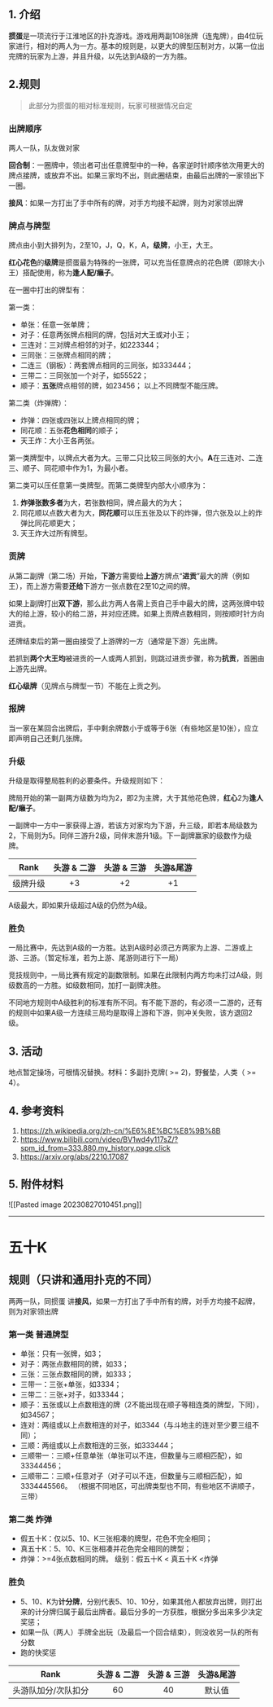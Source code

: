 ## 1. 介绍

**掼蛋**是一项流行于江淮地区的扑克游戏。游戏用两副108张牌（连鬼牌），由4位玩家进行，相对的两人为一方。基本的规则是，以更大的牌型压制对方，以第一位出完牌的玩家为上游，并且升级，以先达到A级的一方为胜。

## 2.规则

>此部分为掼蛋的相对标准规则，玩家可根据情况自定
### 出牌顺序

两人一队，队友做对家

**回合制**：一圈牌中，领出者可出任意牌型中的一种，各家逆时针顺序依次用更大的牌点接牌，或放弃不出。如果三家均不出，则此圈结束，由最后出牌的一家领出下一圈。

**接风**：如果一方打出了手中所有的牌，对手方均接不起牌，则为对家领出牌
### 牌点与牌型

牌点由小到大排列为，2至10，J，Q，K，A，**级牌**，小王，大王。

**红心花色**的**级牌**是掼蛋最为特殊的一张牌，可以充当任意牌点的花色牌（即除大小王）搭配使用，称为**逢人配/癞子**。

在一圈中打出的牌型有：

第一类：
- 单张：任意一张单牌；
- 对子：任意两张牌点相同的牌，包括对大王或对小王；
- 三连对：三对牌点相邻的对子，如223344；
- 三同张：三张牌点相同的牌；
- 二连三（钢板）：两套牌点相同的三同张，如333444；
- 三带二：三同张加一个对子，如55522；
- 顺子：**五张**牌点相邻的牌，如23456；
以上不同牌型不能压牌。 

第二类（炸弹牌）：
- 炸弹：四张或四张以上牌点相同的牌；
- 同花顺：五张**花色相同**的顺子；
- 天王炸：大小王各两张。

第一类牌型中，以牌点大者为大。三带二只比较三同张的大小。**A**在三连对、二连三、顺子、同花顺中作为1，为最小者。

第二类可以压任意第一类牌型。而第二类牌型内部大小顺序为：

1. **炸弹张数多者**为大，若张数相同，牌点最大的为大；
2. 同花顺以点数大者为大，**同花顺**可以压五张及以下的炸弹，但六张及以上的炸弹比同花顺更大；
3. 天王炸大过所有牌型。

### 贡牌

从第二副牌（第二场）开始，**下游**方需要给**上游**方牌点“**进贡**”最大的牌（例如王），而上游方需要**还给**下游方一张点数在2至10之间的牌。

如果上副牌打出**双下游**，那么此方两人各需上贡自己手中最大的牌，这两张牌中较大的给上游，较小的给二游，并对应还牌。如果上贡牌点数相同，则按顺时针方向进贡。

还牌结束后的第一圈由接受了上游牌的一方（通常是下游）先出牌。

若抓到**两个大王均**被进贡的一人或两人抓到，则跳过进贡步骤，称为**抗贡**，首圈由上游先出牌。

**红心级牌**（见牌点与牌型一节）不能在上贡之列。
### 报牌

当一家在某回合出牌后，手中剩余牌数小于或等于6张（有些地区是10张），应立即声明自己还剩几张牌。

### 升级

升级是取得整局胜利的必要条件。升级规则如下：

牌局开始的第一副两方级数为均为2，即2为主牌，大于其他花色牌，**红心**2为**逢人配/癞子**。

一副牌中一方中一家获得上游，若该方对家均为下游，升三级，即若本局级数为2，下局则为5。同伴三游升2级，同伴末游升1级。下一副牌赢家的级数作为级牌。

|Rank|头游 & 二游| 头游 & 三游 | 头游&尾游 |
|:-:|:-:|:-:|:-:|
|级牌升级|+3|+2|+1|

A级最大，即如果升级超过A级的仍然为A级。
### 胜负

一局比赛中，先达到A级的一方胜。达到A级时必须己方两家为上游、二游或上游、三游。（暂定标准，若为上游、尾游则进行下一局）

竞技规则中，一局比赛有规定的副数限制。如果在此限制内两方均未打过A级，则级数高的一方胜。如级数相同，加打一副牌决胜。

不同地方规则中A级胜利的标准有所不同。有不能下游的，有必须一二游的，还有的规则中如果A级一方连续三局均是取得上游和下游，则冲关失败，该方退回2级。

## 3. 活动
地点暂定操场，可根情况替换。材料：多副扑克牌( >= 2)，野餐垫，人类（ >= 4）。

## 4. 参考资料

1. https://zh.wikipedia.org/zh-cn/%E6%8E%BC%E8%9B%8B
2. https://www.bilibili.com/video/BV1wd4y117sZ/?spm_id_from=333.880.my_history.page.click
3. https://arxiv.org/abs/2210.17087

## 5. 附件材料

![[Pasted image 20230827010451.png]]

---
# 五十K

## 规则（只讲和通用扑克的不同）

两两一队，同掼蛋
讲**接风**，如果一方打出了手中所有的牌，对手方均接不起牌，则为对家领出牌
### 第一类 普通牌型
- 单张：只有一张牌，如3；
- 对子：两张点数相同的牌，如33；
- 三张：三张点数相同的牌，如333；
- 三带一：三张+单张，如3334；
- 三带二：三张+对子，如33344；
- 顺子：五张或以上点数相连的牌（2不能出现在顺子等相连类的牌型，下同），如34567；
- 连对：两组或以上点数相连的对子，如3344（与斗地主的连对至少要三组不同）；
- 三顺：两组或以上点数相连的三张，如333444；
- 三顺带一：三顺+任意单张（单张可以不连，但数量与三顺相匹配），如33344456；
- 三顺带二：三顺+任意对子（对子可以不连，但数量与三顺相匹配），如3334445566。
（根据不同地区，可出牌类型也不同，有些地区不讲顺子，三带）
### 第二类 炸弹

- 假五十K：仅以5、10、K三张相凑的牌型，花色不完全相同；
- 真五十K：5、10、K三张相凑并花色完全相同的牌型；
- 炸弹：>=4张点数相同的牌。
级别：假五十K < 真五十K <炸弹

### 胜负

- 5、10、K为**计分牌**，分别代表5、10、10分，如果其他人都放弃出牌，则打出来的计分牌归属于最后出牌者。最后分多的一方获胜，根据分多出来多少决定奖惩；
- 如果一队（两人）手牌全出玩（及最后一个回合结束），则没收另一队的所有分数
- 跑的快奖惩

|Rank|头游 & 二游| 头游 & 三游 | 头游&尾游 |
|:-:|:-:|:-:|:-:|
|头游队加分/次队扣分|60|40|默认值|



